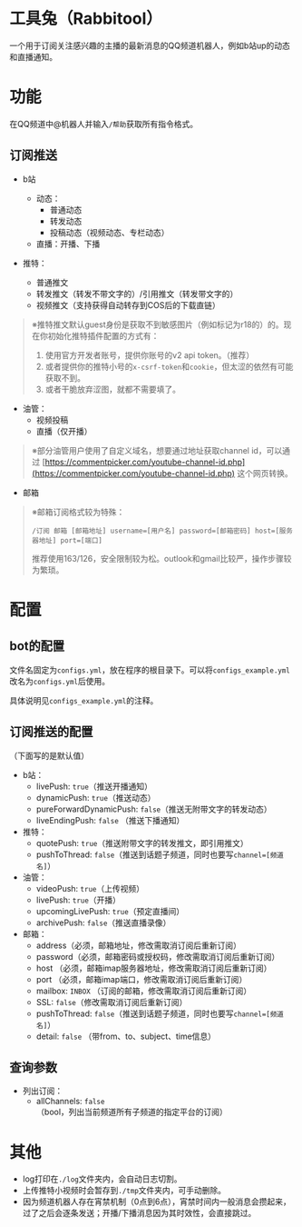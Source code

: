 # 工具兔（Rabbitool）

一个用于订阅关注感兴趣的主播的最新消息的QQ频道机器人，例如b站up的动态和直播通知。

# 功能

在QQ频道中@机器人并输入`/帮助`获取所有指令格式。

## 订阅推送

- b站
  - 动态：
    - 普通动态
    - 转发动态
    - 投稿动态（视频动态、专栏动态）
  - 直播：开播、下播

- 推特：
  - 普通推文
  - 转发推文（转发不带文字的）/引用推文（转发带文字的）
  - 视频推文（支持获得自动转存到COS后的下载直链）

> ※推特推文默认guest身份是获取不到敏感图片（例如标记为r18的）的。现在你初始化推特插件配置的方式有：
> 1. 使用官方开发者账号，提供你账号的v2 api token。（推荐）
> 2. 或者提供你的推特小号的`x-csrf-token`和`cookie`，但太涩的依然有可能获取不到。
> 3. 或者干脆放弃涩图，就都不需要填了。

- 油管：
  - 视频投稿
  - 直播（仅开播）

> ※部分油管用户使用了自定义域名，想要通过地址获取channel id，可以通过 [https://commentpicker.com/youtube-channel-id.php](https://commentpicker.com/youtube-channel-id.php) 这个网页转换。

- 邮箱

> ※邮箱订阅格式较为特殊：
>
> `/订阅 邮箱 [邮箱地址] username=[用户名] password=[邮箱密码] host=[服务器地址] port=[端口]`
>
> 推荐使用163/126，安全限制较为松。outlook和gmail比较严，操作步骤较为繁琐。

# 配置

## bot的配置

文件名固定为`configs.yml`，放在程序的根目录下。可以将`configs_example.yml`改名为`configs.yml`后使用。

具体说明见`configs_example.yml`的注释。

## 订阅推送的配置

（下面写的是默认值）

- b站：
  - livePush: `true`（推送开播通知）
  - dynamicPush: `true`（推送动态）
  - pureForwardDynamicPush: `false`（推送无附带文字的转发动态）
  - liveEndingPush: `false` （推送下播通知）
- 推特：
  - quotePush: `true`（推送附带文字的转发推文，即引用推文）
  - pushToThread: `false`（推送到话题子频道，同时也要写`channel=[频道名]`）
- 油管：
  - videoPush: `true`（上传视频）
  - livePush: `true`（开播）
  - upcomingLivePush: `true`（预定直播间）
  - archivePush: `false`（推送直播录像）
- 邮箱：
  - address（必须，邮箱地址，修改需取消订阅后重新订阅）
  - password（必须，邮箱密码或授权码，修改需取消订阅后重新订阅）
  - host （必须，邮箱imap服务器地址，修改需取消订阅后重新订阅）
  - port （必须，邮箱imap端口，修改需取消订阅后重新订阅）
  - mailbox: `INBOX` （订阅的邮箱，修改需取消订阅后重新订阅）
  - SSL: `false`（修改需取消订阅后重新订阅）
  - pushToThread: `false`（推送到话题子频道，同时也要写`channel=[频道名]`）
  - detail: `false` （带from、to、subject、time信息）

## 查询参数

- 列出订阅：
  - allChannels: `false`（bool，列出当前频道所有子频道的指定平台的订阅）

# 其他

- log打印在`./log`文件夹内，会自动日志切割。
- 上传推特小视频时会暂存到`./tmp`文件夹内，可手动删除。
- 因为频道机器人存在宵禁机制（0点到6点），宵禁时间内一般消息会攒起来，过了之后会逐条发送；开播/下播消息因为其时效性，会直接跳过。
